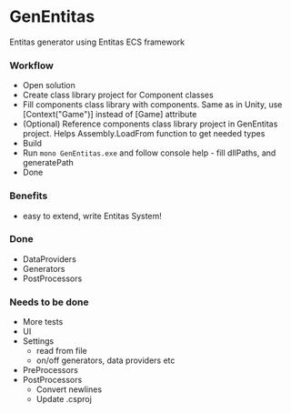 # GenEntitas
Entitas generator using Entitas ECS framework

### Workflow
  - Open solution
  - Create class library project for Component classes
  - Fill components class library with components. Same as in Unity, use [Context("Game")] instead of [Game] attribute
  - (Optional) Reference components class library project in GenEntitas project. Helps Assembly.LoadFrom function to get needed types
  - Build
  - Run `mono GenEntitas.exe` and follow console help - fill dllPaths, and generatePath
  - Done
 
### Benefits
  - easy to extend, write Entitas System!

### Done
  - DataProviders
  - Generators
  - PostProcessors

### Needs to be done
  - More tests
  - UI
  - Settings
    - read from file
    - on/off generators, data providers etc
  - PreProcessors
  - PostProcessors
    - Convert newlines
    - Update .csproj
